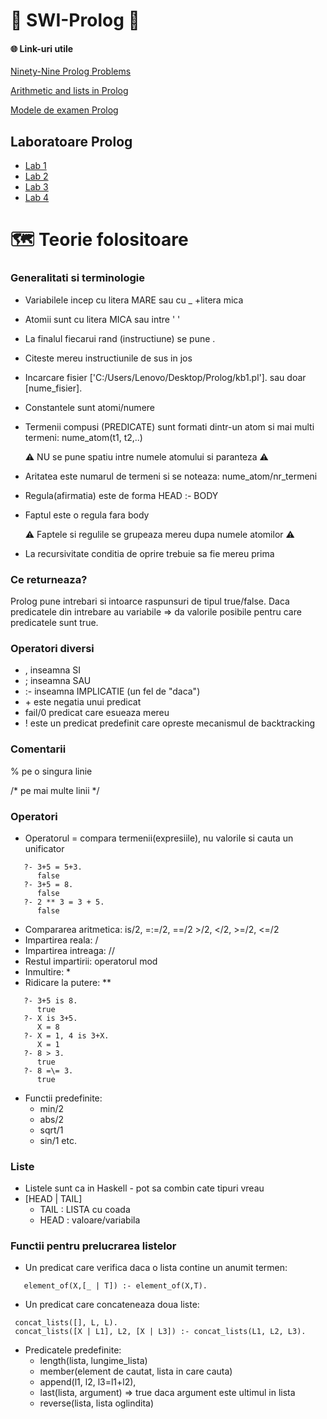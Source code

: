 # :owl: SWI-Prolog :owl:

#### 	:globe_with_meridians: Link-uri utile
[Ninety-Nine Prolog Problems](https://www.ic.unicamp.br/~meidanis/courses/mc336/problemas-prolog/)

[Arithmetic and lists in Prolog](https://faculty.nps.edu/ncrowe/book/chap5.html)

[Modele de examen Prolog](https://drive.google.com/drive/folders/1c2Li1PU1xak6993LknH6oQkThiCiLNK9?fbclid=IwAR3ouvZHxrnJtRuCzbSM1-yWcgQ9YAxM3XLQFghMv8NObWT5siTYIMxtk3A)

## Laboratoare Prolog

* [Lab 1](https://github.com/DimaOanaTeodora/Prolog-Classes/blob/main/Prolog1.pdf)
* [Lab 2](https://github.com/DimaOanaTeodora/Prolog-Classes/blob/main/Prolog2.pdf)
* [Lab 3](https://github.com/DimaOanaTeodora/Prolog-Classes/blob/main/Prolog3.pdf)
* [Lab 4](https://github.com/DimaOanaTeodora/Prolog-Classes/blob/main/Prolog4.pdf)

# :world_map: Teorie folositoare 

### Generalitati si terminologie

- Variabilele incep cu litera MARE sau cu _ +litera mica
- Atomii sunt cu litera MICA sau intre ' '
- La finalul fiecarui rand (instructiune) se pune .
- Citeste mereu instructiunile de sus in jos
- Incarcare fisier ['C:/Users/Lenovo/Desktop/Prolog/kb1.pl']. sau doar [nume_fisier].
- Constantele sunt atomi/numere
- Termenii compusi (PREDICATE) sunt formati dintr-un atom si mai multi termeni: nume_atom(t1, t2,..)

  :warning: NU se pune spatiu intre numele atomului si paranteza :warning:
  
- Aritatea este numarul de termeni si se noteaza: nume_atom/nr_termeni
- Regula(afirmatia) este de forma HEAD :- BODY
- Faptul este o regula fara body

  :warning: Faptele si regulile se grupeaza mereu dupa numele atomilor :warning:
 
- La recursivitate conditia de oprire trebuie sa fie mereu prima
  
### Ce returneaza?

Prolog pune intrebari si intoarce raspunsuri de tipul true/false. Daca predicatele din intrebare au variabile => da valorile posibile pentru care predicatele sunt true.

### Operatori diversi

- , inseamna SI
- ; inseamna SAU
- :- inseamna IMPLICATIE (un fel de "daca")
- \+ este negatia unui predicat 
- fail/0 predicat care esueaza mereu
- ! este un predicat predefinit care opreste mecanismul de backtracking

### Comentarii

% pe o singura linie 

/* pe mai multe linii */

### Operatori

- Operatorul = compara termenii(expresiile), nu valorile si cauta un unificator
```
   ?- 3+5 = 5+3.
      false
   ?- 3+5 = 8. 
      false
   ?- 2 ** 3 = 3 + 5.
      false
 ```
- Compararea aritmetica: is/2, =:=/2, =\=/2 >/2, </2, >=/2, <=/2
- Impartirea reala: /
- Impartirea intreaga: //
- Restul impartirii: operatorul mod
- Inmultire: * 
- Ridicare la putere: ** 
```
   ?- 3+5 is 8.
      true
   ?- X is 3+5.
      X = 8
   ?- X = 1, 4 is 3+X.
      X = 1
   ?- 8 > 3.
      true
   ?- 8 =\= 3.
      true
 ```
- Functii predefinite: 
  - min/2
  - abs/2
  - sqrt/1
  - sin/1 etc.

### Liste

- Listele sunt ca in Haskell - pot sa combin cate tipuri vreau
- [HEAD | TAIL]
  - TAIL : LISTA cu coada
  - HEAD : valoare/variabila

### Functii pentru prelucrarea listelor

- Un predicat care verifica daca o lista contine un anumit termen:
 ```element_of(X,[X | _]).
    element_of(X,[_ | T]) :- element_of(X,T).
 ```
- Un predicat care concateneaza doua liste:
 ```
  concat_lists([], L, L).
  concat_lists([X | L1], L2, [X | L3]) :- concat_lists(L1, L2, L3).
 ```
- Predicatele predefinite:
  - length(lista, lungime_lista)
  - member(element de cautat, lista in care cauta)
  - append(l1, l2, l3=l1+l2),
  - last(lista, argument) => true daca argument este ultimul in lista
  - reverse(lista, lista oglindita)
